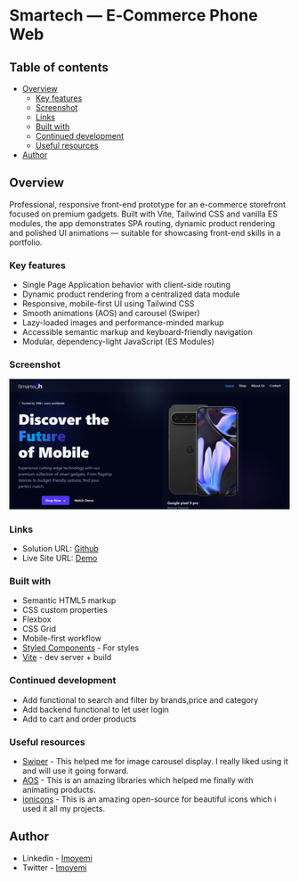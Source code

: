# Smartech — E‑Commerce Phone Web

## Table of contents

- [Overview](#overview)
  - [Key features](#key-features)
  - [Screenshot](#screenshot)
  - [Links](#links)
  - [Built with](#built-with)
  - [Continued development](#continued-development)
  - [Useful resources](#useful-resources)
- [Author](#author)

## Overview

Professional, responsive front-end prototype for an e-commerce storefront focused on premium gadgets. Built with Vite, Tailwind CSS and vanilla ES modules, the app demonstrates SPA routing, dynamic product rendering and polished UI animations — suitable for showcasing front-end skills in a portfolio.

### Key features

- Single Page Application behavior with client-side routing
- Dynamic product rendering from a centralized data module
- Responsive, mobile-first UI using Tailwind CSS
- Smooth animations (AOS) and carousel (Swiper)
- Lazy-loaded images and performance-minded markup
- Accessible semantic markup and keyboard-friendly navigation
- Modular, dependency-light JavaScript (ES Modules)

### Screenshot

![](/public/Smartech%20Store%20-smatech-gadgets.png)

### Links

- Solution URL: [Github](https://github.com/Imoyemi-1/gadget-e-commerce-website.git)
- Live Site URL: [Demo](https://smatech-gadgets.netlify.app/)

### Built with

- Semantic HTML5 markup
- CSS custom properties
- Flexbox
- CSS Grid
- Mobile-first workflow
- [Styled Components](https://tailwind.com/) - For styles
- [Vite](https://vite.com/) - dev server + build

### Continued development

- Add functional to search and filter by brands,price and category
- Add backend functional to let user login
- Add to cart and order products

### Useful resources

- [Swiper](https://www.swiperjs.com) - This helped me for image carousel display. I really liked using it and will use it going forward.
- [AOS](https://www.aos.com) - This is an amazing libraries which helped me finally with animating products.
- [ionicons](https://www.ionicons.com) - This is an amazing open-source for beautiful icons which i used it all my projects.

## Author

- Linkedin - [Imoyemi](https://www.linkedin.com/in/ibrahim-o-6846a9276/)
- Twitter - [Imoyemi](https://www.twitter.com/thatguyimo)
